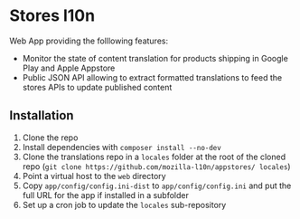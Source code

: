 # Stores l10n

Web App providing the folllowing features:
* Monitor the state of content translation for products shipping in Google Play and Apple Appstore
* Public JSON API allowing to extract formatted translations to feed the stores APIs to update published content

## Installation
1. Clone the repo
2. Install dependencies with `composer install --no-dev`
3. Clone the translations repo in a `locales` folder at the root of the cloned repo (`git clone https://github.com/mozilla-l10n/appstores/ locales`)
4. Point a virtual host to the `web` directory
5. Copy `app/config/config.ini-dist` to `app/config/config.ini` and put the full URL for the app if installed in a subfolder
6. Set up a cron job to update the `locales` sub-repository
